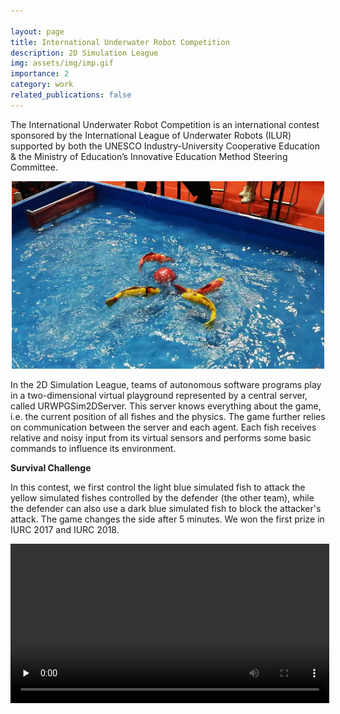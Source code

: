 ```yaml
---

layout: page
title: International Underwater Robot Competition
description: 2D Simulation League
img: assets/img/imp.gif
importance: 2
category: work
related_publications: false
---
```


The International Underwater Robot Competition is an international contest sponsored by the International League of Underwater Robots (ILUR) supported by both the UNESCO Industry-University Cooperative Education & the Ministry of Education’s Innovative Education Method Steering Committee.

<div align="center"> <img src='assets/img/ff.png' width=500 height=300> </div>

In the 2D Simulation League, teams of autonomous software programs play in a two-dimensional virtual playground represented by a central server, called URWPGSim2DServer. This server knows everything about the game, i.e. the current position of all fishes and the physics. The game further relies on communication between the server and each agent. Each fish receives relative and noisy input from its virtual sensors and performs some basic commands to influence its environment.

**Survival Challenge**

In this contest, we first control the light blue simulated fish to attack the yellow simulated fishes controlled by the defender (the other team), while the defender can also use a dark blue simulated fish to block the attacker's attack. The game changes the side after 5 minutes. We won the first prize in IURC 2017 and IURC 2018.

<video id="video0" controls="" preload="none" width=510>
    <source id="0mp4" src="assets/img/catcher.mp4" type="video/mp4">
</videos>

**Artistic Swimming**

In this contest, ten red simulated fishes are controlled by each team to perform artistic swimming and one yellow simulated fish is controlled by the server to disrupt other fishes.

<video id="video1" controls="" preload="none" width=510>
    <source id="1mp4" src="assets/img/swimmer.mp4" type="video/mp4">
</videos>